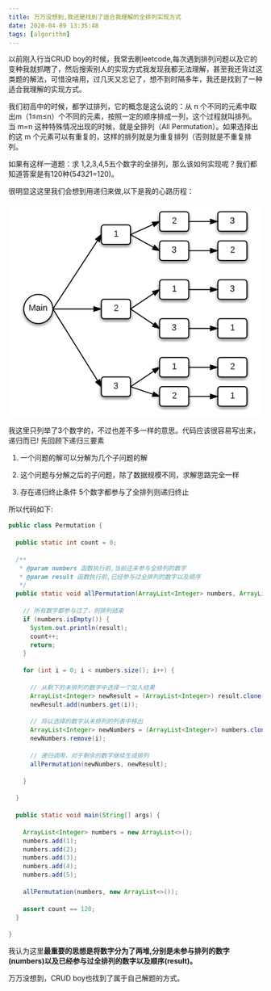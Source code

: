 ```yaml
---
title: 万万没想到,我还是找到了适合我理解的全排列实现方式
date: 2020-04-09 13:35:48
tags: [algorithm]
---
```


以前刚入行当CRUD boy的时候，我常去刷leetcode,每次遇到排列问题以及它的变种我就抓瞎了，然后搜索别人的实现方式我发现我都无法理解，甚至我还背过这类题的解法，可惜没啥用，过几天又忘记了，想不到时隔多年，我还是找到了一种适合我理解的实现方式。

我们初高中的时候，都学过排列，它的概念是这么说的：从 n 个不同的元素中取出m（1≤m≤n）个不同的元素，按照一定的顺序排成一列，这个过程就叫排列。当 m=n 这种特殊情况出现的时候，就是全排列（All Permutation）。如果选择出的这 m 个元素可以有重复的，这样的排列就是为重复排列（否则就是不重复排列。


如果有这样一道题：求 1,2,3,4,5五个数字的全排列，那么该如何实现呢？我们都知道答案是有120种(5*4*3*2*1=120)。

很明显这这里我们会想到用递归来做,以下是我的心路历程：

<!--more-->

![全排列](/images/java/permutation.png)


我这里只列举了3个数字的，不过也差不多一样的意思。代码应该很容易写出来，递归而已! 先回顾下递归三要素

1. 一个问题的解可以分解为几个子问题的解


2. 这个问题与分解之后的子问题，除了数据规模不同，求解思路完全一样
  

3. 存在递归终止条件
  5个数字都参与了全排列则递归终止


所以代码如下:

```java
public class Permutation {

  public static int count = 0;

  /**
   * @param numbers 函数执行前,当前还未参与全排列的数字
   * @param result 函数执行前,已经参与过全排列的数字以及顺序
   */
  public static void allPermutation(ArrayList<Integer> numbers, ArrayList<Integer> result) {

    // 所有数字都参与过了，则排列结束
    if (numbers.isEmpty()) {
      System.out.println(result);
      count++;
      return;
    }

    for (int i = 0; i < numbers.size(); i++) {

      // 从剩下的未排列的数字中选择一个加入结果
      ArrayList<Integer> newResult = (ArrayList<Integer>) result.clone();
      newResult.add(numbers.get(i));

      // 将以选择的数字从未排列的列表中移出
      ArrayList<Integer> newNumbers = (ArrayList<Integer>) numbers.clone();
      newNumbers.remove(i);

      // 递归调用，对于剩余的数字继续生成排列
      allPermutation(newNumbers, newResult);

    }

  }

  public static void main(String[] args) {

    ArrayList<Integer> numbers = new ArrayList<>();
    numbers.add(1);
    numbers.add(2);
    numbers.add(3);
    numbers.add(4);
    numbers.add(5);

    allPermutation(numbers, new ArrayList<>());

    assert count == 120;
  }
    
}

```

我认为这里**最重要的思想是将数字分为了两堆,分别是未参与排列的数字(numbers)以及已经参与过全排列的数字以及顺序(result)。**


万万没想到，CRUD boy也找到了属于自己解题的方式。